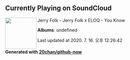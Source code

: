 ## Currently Playing on SoundCloud

[<img align="left" width="100" src="https://i1.sndcdn.com/artworks-000146776969-5gj846-t120x120.jpg">](https://soundcloud.com/jerryfolkmusic/jerry-folk-x-eloq-you-know-1)

Jerry Folk - Jerry Folk x ELOQ - You Know

**Albums**: undefined

Last updated at 2020. 7. 16. 오후 12:26:42

#### Generated with [20chan/github-now](https://github.com/20chan/github-now)


<!--
**20chan/20chan** is a ✨ _special_ ✨ repository because its `README.md` (this file) appears on your GitHub profile.

Here are some ideas to get you started:

- 🔭 I’m currently working on ...
- 🌱 I’m currently learning ...
- 👯 I’m looking to collaborate on ...
- 🤔 I’m looking for help with ...
- 💬 Ask me about ...
- 📫 How to reach me: ...
- 😄 Pronouns: ...
- ⚡ Fun fact: ...
-->

